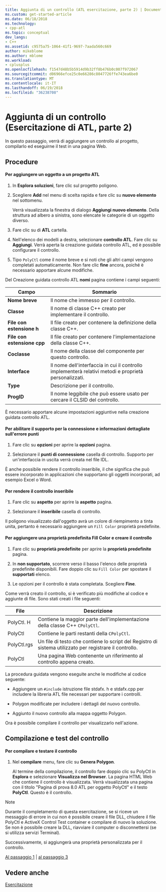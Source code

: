 ```yaml
---
title: Aggiunta di un controllo (ATL esercitazione, parte 2) | Documenti Microsoft
ms.custom: get-started-article
ms.date: 06/18/2018
ms.technology:
- cpp-atl
ms.topic: conceptual
dev_langs:
- C++
ms.assetid: c9575a75-1064-41f1-9697-7aada560c669
author: mikeblome
ms.author: mblome
ms.workload:
- cplusplus
ms.openlocfilehash: f1547d48b5b5914d9b32ff8b476b0c007f972067
ms.sourcegitcommit: d06966efce25c0e66286c8047726ffe743ea6be0
ms.translationtype: MT
ms.contentlocale: it-IT
ms.lasthandoff: 06/19/2018
ms.locfileid: "36238708"
---
```

# <a name="adding-a-control-atl-tutorial-part-2"></a>Aggiunta di un controllo (Esercitazione di ATL, parte 2)
In questo passaggio, verrà di aggiungere un controllo al progetto, compilarlo ed eseguirne il test in una pagina Web.  
  
## <a name="procedures"></a>Procedure  
  
#### <a name="to-add-an-object-to-an-atl-project"></a>Per aggiungere un oggetto a un progetto ATL  
  
1.  In **Esplora soluzioni**, fare clic sul progetto poligono.  
  
2.  Scegliere **Add** nel menu di scelta rapida e fare clic su **nuovo elemento** nel sottomenu.  
  
     Verrà visualizzata la finestra di dialogo **Aggiungi nuovo elemento**. Della struttura ad albero a sinistra, sono elencate le categorie di un oggetto diverso.  
  
3.  Fare clic su di **ATL** cartella.  
  
4.  Nell'elenco dei modelli a destra, selezionare **controllo ATL**. Fare clic su **Aggiungi**. Verrà aperta la creazione guidata controllo ATL, ed è possibile configurare il controllo.  
  
5.  Tipo `PolyCtl` come il nome breve e si noti che gli altri campi vengono completati automaticamente. Non fare clic **fine** ancora, poiché è necessario apportare alcune modifiche.  
  
 Del Creazione guidata controllo ATL **nomi** pagina contiene i campi seguenti:  
  
|Campo|Sommario|  
|-----------|--------------|  
|**Nome breve**|Il nome che immesso per il controllo.|  
|**Classe**|Il nome di classe C++ creato per implementare il controllo.|  
|**File con estensione h**|Il file creato per contenere la definizione della classe C++.|  
|**File con estensione cpp**|Il file creato per contenere l'implementazione della classe C++.|  
|**Coclasse**|Il nome della classe del componente per questo controllo.|  
|**Interface**|Il nome dell'interfaccia in cui il controllo implementerà relativi metodi e proprietà personalizzati.|  
|**Type**|Descrizione per il controllo.|  
|**ProgID**|Il nome leggibile che può essere usato per cercare il CLSID del controllo.|  
  
 È necessario apportare alcune impostazioni aggiuntive nella creazione guidata controllo ATL.  
  
#### <a name="to-enable-support-for-rich-error-information-and-connection-points"></a>Per abilitare il supporto per la connessione e informazioni dettagliate sull'errore punti  
  
1.  Fare clic su **opzioni** per aprire la **opzioni** pagina.  
  
2.  Selezionare il **punti di connessione** casella di controllo. Supporto per un'interfaccia in uscita verrà creata nel file IDL.  
  
 È anche possibile rendere il controllo inseribile, il che significa che può essere incorporato in applicazioni che supportano gli oggetti incorporati, ad esempio Excel o Word.  
  
#### <a name="to-make-the-control-insertable"></a>Per rendere il controllo inseribile  
  
1.  Fare clic su **aspetto** per aprire la **aspetto** pagina.  
  
2.  Selezionare il **inseribile** casella di controllo.  
  
 Il poligono visualizzato dall'oggetto avrà un colore di riempimento a tinta unita, pertanto è necessario aggiungere un `Fill Color` proprietà predefinite.  
  
#### <a name="to-add-a-fill-color-stock-property-and-create-the-control"></a>Per aggiungere una proprietà predefinita Fill Color e creare il controllo  
  
1.  Fare clic su **proprietà predefinite** per aprire la **proprietà predefinite** pagina.  
  
2.  In **non supportato**, scorrere verso il basso l'elenco delle proprietà predefinite disponibili. Fare doppio clic su `Fill Color` per spostare il **supportati** elenco.  
  
3.  Le opzioni per il controllo è stata completata. Scegliere **Fine**.  
  
 Come verrà creato il controllo, si è verificato più modifiche al codice e aggiunte di file. Sono stati creati i file seguenti:  
  
|File|Descrizione|  
|----------|-----------------|  
|PolyCtl. H|Contiene la maggior parte dell'implementazione della classe C++ `CPolyCtl`.|  
|PolyCtl|Contiene le parti restanti della `CPolyCtl`.|  
|PolyCtl.rgs|Un file di testo che contiene lo script del Registro di sistema utilizzato per registrare il controllo.|  
|PolyCtl|Una pagina Web contenente un riferimento al controllo appena creato.|  
  
 La procedura guidata vengono eseguite anche le modifiche al codice seguente:  
  
-   Aggiungere un `#include` istruzione file stdafx. h e stdafx.cpp per includere la libreria ATL file necessari per supportare i controlli.  
  
-   Polygon modificate per includere i dettagli del nuovo controllo.  
  
-   Aggiunto il nuovo controllo alla mappa oggetto Polygon.  
  
 Ora è possibile compilare il controllo per visualizzarlo nell'azione.  
  
## <a name="building-and-testing-the-control"></a>Compilazione e test del controllo  
  
#### <a name="to-build-and-test-the-control"></a>Per compilare e testare il controllo  
  
1.  Nel **compilare** menu, fare clic su **Genera Polygon**.  
  
     Al termine della compilazione, il controllo fare doppio clic su PolyCtl in **Esplora** e selezionare **Visualizza nel Browser**. La pagina HTML Web che contiene il controllo è visualizzata. Verrà visualizzata una pagina con il titolo "Pagina di prova 8.0 ATL per oggetto PolyCtl" e il testo **PolyCtl**. Questo è il controllo.  
  
> [!NOTE]
>  Durante il completamento di questa esercitazione, se si riceve un messaggio di errore in cui non è possibile creare il file DLL, chiudere il file PolyCtl e ActiveX Control Test container e compilare di nuovo la soluzione. Se non è possibile creare la DLL, riavviare il computer o disconnettersi (se si utilizza servizi Terminal).  
  
 Successivamente, si aggiungerà una proprietà personalizzata per il controllo.  
  
 [Al passaggio 1](../atl/creating-the-project-atl-tutorial-part-1.md) &#124; [al passaggio 3](../atl/adding-a-property-to-the-control-atl-tutorial-part-3.md)  
  
## <a name="see-also"></a>Vedere anche  
 [Esercitazione](../atl/active-template-library-atl-tutorial.md)

